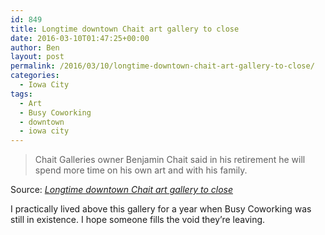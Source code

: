```yaml
---
id: 849
title: Longtime downtown Chait art gallery to close
date: 2016-03-10T01:47:25+00:00
author: Ben
layout: post
permalink: /2016/03/10/longtime-downtown-chait-art-gallery-to-close/
categories:
  - Iowa City
tags:
  - Art
  - Busy Coworking
  - downtown
  - iowa city
---
```

> Chait Galleries owner Benjamin Chait said in his retirement he will spend more time on his own art and with his family.

Source: _[Longtime downtown Chait art gallery to close](http://www.press-citizen.com/story/news/local/2016/03/09/longtime-downtown-chait-art-gallery-close/81541108/)_

I practically lived above this gallery for a year when Busy Coworking was still in existence. I hope someone fills the void they&#8217;re leaving.